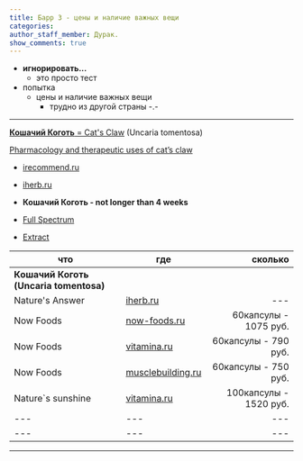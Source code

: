 ```yaml
---
title: Барр 3 - цены и наличие важных вещи
categories:
author_staff_member: Дурак.
show_comments: true
---
```


- **игнорировать...**
	- это просто тест
- попытка
	- цены и наличие важных вещи
		- трудно из другой страны -.-

---

<a href="https://www.webmd.com/vitamins/ai/ingredientmono-395/cats-claw" target="_blank" rel="nofollow">**Кошачий Коготь** = Cat's Claw</a> (Uncaria tomentosa)

<a href="https://watermark.silverchair.com/ajhp0992.pdf?token=AQECAHi208BE49Ooan9kkhW_Ercy7Dm3ZL_9Cf3qfKAc485ysgAAAlwwggJYBgkqhkiG9w0BBwagggJJMIICRQIBADCCAj4GCSqGSIb3DQEHATAeBglghkgBZQMEAS4wEQQMxHyVDUqs_3MruJshAgEQgIICD0N8YcBbqZhnmjo3XfAB1Nw3Qm5vz-CzEs0NLeoF_q1G4ZVKDBkAb37BeoioeJgjLSN4LZiXAKefGigGnXq9GmjVqXYyGIIL4Al48Glm_LZPZLJALy596SvT7ZR39vTpZxHdOU5GI5Ty7-KjhQLY73OyYyzmLhG0WoRWNTiNv0A4dcsut0wC8UAQhZ1QqGqLMOvZEB5piMSmM20eFQpREl0fxia6iTPf6NpomJbS75tGFKviFLepwf49bPlkIjyfW29NS3DdR6JpJ6AKCwpSmovjhGYZojF3QcHMZy6MvNkAPWEJTWegUb3dKJU2z1V83Gcz7lLy358802J1ur0TAaJXwMRVtIlu4qcYy6ySvEcApJ9EIMaXWboBo5LSoyHu-6Vl_S9oUZZYbC9AsHhUGrPScyxTuc9Ayklv7KXnBeyio6ybCfyS5qHPvak1cfRU0hl0oGIrUZdQzKOqlBJkuzOnVs1xpLeS58OD3XrgHvLYB_8aB5B9gI6BRNht_I69RosEcYgFqNqPi_wg9CRtbegNpXFxYKBv0hBc9Tv1G-lglxh7Hp4LUxIohcWPikeUNY3BGXgKmA5jZehnNPyJCmK9SDB-XmFhtR0IduKbwzQu8abBY5fXK3CUT4B-HYUkSVsRJUvJWh3DyzVbUQl0eTqKuamt2wcJ2onoEyYci121im_F-LKECqxmv90mD8Qa" target="_blank" rel="nofollow">Pharmacology and therapeutic uses of cat’s claw</a>


- <a href="https://irecommend.ru/srch?query=Кошачий%20коготь" target="_blank" rel="nofollow">irecommend.ru</a>
- <a href="https://ru.iherb.com/c/cat-claw" target="_blank" rel="nofollow">iherb.ru</a>

- **Кошачий Коготь - not longer than 4 weeks**

- <a href="https://ru.iherb.com/pr/Nature-s-Answer-Cat-s-Claw-1350-mg-90-Vegetarian-Capsules/5232?volperc=5&volamt=2" target="_blank" rel="nofollow"> Full Spectrum</a>
- <a href="https://ru.iherb.com/pr/Now-Foods-Cat-s-Claw-Extract-120-Veg-Capsules/452" target="_blank" rel="nofollow"> Extract</a>

|что|где|сколько|
|---|---|---:|
|**Кошачий Коготь (Uncaria tomentosa)**|
|Nature's Answer|<a href="https://ru.iherb.com/pr/Nature-s-Answer-Cat-s-Claw-1350-mg-90-Vegetarian-Capsules" target="_blank" rel="nofollow"> iherb.ru</a>|---|
|Now Foods|<a href="http://now-foods.ru/now-cats-claw-5000-koshachiy-kogot.html?utm_source=yandex_market" target="_blank" rel="nofollow"> now-foods.ru</a>|60капсулы - 1075 руб.|
|Now Foods|<a href="https://vitamina.ru/goods/Кошачий-коготь-Экстракт-10-1-334-мг-60-капс" target="_blank" rel="nofollow">vitamina.ru</a>|60капсулы - 790 руб.|
|Now Foods|<a href="https://musclebuilding.ru/products/now-cats-claw-extract?variant=3936&_openstat=bWFya2V0LnlhbmRleC5ydTtOT1cgQ2F0IHMgQ2xhdyBFeHRyYWN0IDEyMCDQutCw0L_RgdGD0Ls7eTFpZnhrdFZYMXRma0xCVFRJRVNLdzs&frommarket=&ymclid=15702153046469768448800003" target="_blank" rel="nofollow"> musclebuilding.ru|60капсулы - 750 руб.|
|Nature`s sunshine|<a href="https://vitamina.ru/goods/Una-de-Gato-Кошачий-коготь-НСП-Уна-де-Гато" target="_blank" rel="nofollow"> vitamina.ru</a>|100капсулы - 1520 руб.|
|---|---|---|
|---|---|---|



---


